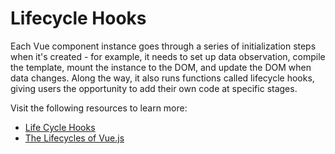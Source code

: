 # Lifecycle Hooks

Each Vue component instance goes through a series of initialization steps when it's created - for example, it needs to set up data observation, compile the template, mount the instance to the DOM, and update the DOM when data changes. Along the way, it also runs functions called lifecycle hooks, giving users the opportunity to add their own code at specific stages.

Visit the following resources to learn more:

- [Life Cycle Hooks](https://vuejs.org/guide/essentials/lifecycle.html)
- [The Lifecycles of Vue.js](https://dev.to/amolikvivian/the-lifecycles-of-vue-js-lhh)
